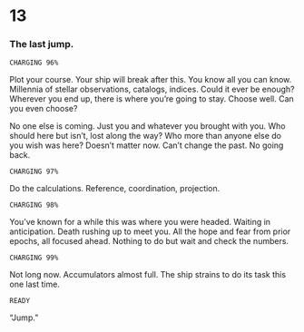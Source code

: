 # 13

### The last jump.

`CHARGING 96%`

Plot your course. Your ship will break after this. You know all you can know. Millennia of stellar observations, catalogs, indices. Could it ever be enough? Wherever you end up, there is where you’re going to stay. Choose well. Can you even choose?

No one else is coming. Just you and whatever you brought with you. Who should here but isn’t, lost along the way? Who more than anyone else do you wish was here? Doesn’t matter now. Can’t change the past. No going back.

`CHARGING 97%`

Do the calculations. Reference, coordination, projection. 

`CHARGING 98%`

You’ve known for a while this was where you were headed. Waiting in anticipation. Death rushing up to meet you. All the hope and fear from prior epochs, all focused ahead. Nothing to do but wait and check the numbers.

`CHARGING 99%`

Not long now. Accumulators almost full. The ship strains to do its task this one last time.

`READY`

“Jump.” 
